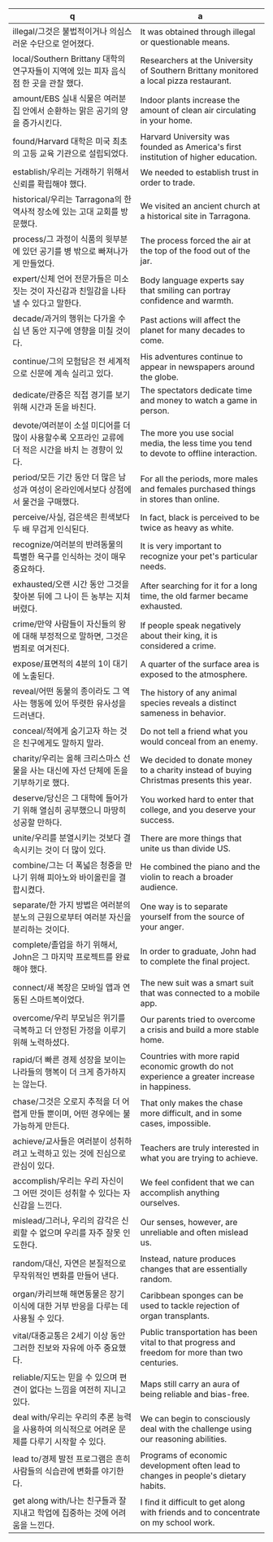 q | a
---|---
illegal/그것은 불법적이거나 의심스러운 수단으로 얻어졌다.	| It was obtained through illegal or questionable means. 
local/Southern Brittany 대학의 연구자들이 지역에 있는 피자 음식점 한 곳을 관찰 했다.	| Researchers at the University of Southern Brittany monitored a local pizza restaurant. 
amount/EBS 실내 식물은 여러분 집 안에서 순환하는 맑은 공기의 양을 증가시킨다.	| Indoor plants increase the amount of clean air circulating in your home. 
found/Harvard 대학은 미국 최초의 고등 교육 기관으로 설립되었다.	| Harvard University was founded as America's first institution of higher education. 
establish/우리는 거래하기 위해서 신뢰를 확립해야 했다.	| We needed to establish trust in order to trade. 
historical/우리는 Tarragona의 한 역사적 장소에 있는 고대 교회를 방문했다.	| We visited an ancient church at a historical site in Tarragona. 
process/그 과정이 식품의 윗부분에 있던 공기를 병 밖으로 빠져나가게 만들었다.	| The process forced the air at the top of the food out of the jar.
expert/신체 언어 전문가들은 미소 짓는 것이 자신감과 친밀감을 나타낼 수 있다고 말한다.	| Body language experts say that smiling can portray confidence and warmth.
decade/과거의 행위는 다가올 수십 년 동안 지구에 영향을 미칠 것이다.	| Past actions will affect the planet for many decades to come. 
continue/그의 모험담은 전 세계적으로 신문에 계속 실리고 있다.	| His adventures continue to appear in newspapers around the globe. 
dedicate/관중은 직접 경기를 보기 위해 시간과 돈을 바친다.	| The spectators dedicate time and money to watch a game in person.
devote/여러분이 소설 미디어를 더 많이 사용할수록 오프라인 교류에 더 적은 시간을 바치 는 경향이 있다.	| The more you use social media, the less time you tend to devote to offline interaction. 
period/모든 기간 동안 더 많은 남성과 여성이 온라인에서보다 상점에서 물건을 구매했다.	| For all the periods, more males and females purchased things in stores than online.
perceive/사실, 검은색은 흰색보다 두 배 무겁게 인식된다.	| In fact, black is perceived to be twice as heavy as white. 
recognize/여러분의 반려동물의 특별한 욕구를 인식하는 것이 매우 중요하다.	| It is very important to recognize your pet's particular needs. 
exhausted/오랜 시간 동안 그것을 찾아본 뒤에 그 나이 든 농부는 지쳐버렸다.	| After searching for it for a long time, the old farmer became exhausted. 
crime/만약 사람들이 자신들의 왕에 대해 부정적으로 말하면, 그것은 범죄로 여겨진다.	| If people speak negatively about their king, it is considered a crime.
expose/표면적의 4분의 1이 대기에 노출된다.	| A quarter of the surface area is exposed to the atmosphere. 
reveal/어떤 동물의 종이라도 그 역사는 행동에 있어 뚜렷한 유사성을 드러낸다.	| The history of any animal species reveals a distinct sameness in behavior.
conceal/적에게 숨기고자 하는 것은 친구에게도 말하지 말라.	| Do not tell a friend what you would conceal from an enemy. 
charity/우리는 올해 크리스마스 선물을 사는 대신에 자선 단체에 돈을 기부하기로 했다.	| We decided to donate money to a charity instead of buying Christmas presents this year. 
deserve/당신은 그 대학에 들어가기 위해 열심히 공부했으니 마땅히 성공할 만하다.	| You worked hard to enter that college, and you deserve your success.
unite/우리를 분열시키는 것보다 결속시키는 것이 더 많이 있다.	| There are more things that unite us than divide US.
combine/그는 더 폭넓은 청중을 만나기 위해 피아노와 바이올린을 결합시켰다.	| He combined the piano and the violin to reach a broader audience.
separate/한 가지 방법은 여러분의 분노의 근원으로부터 여러분 자신을 분리하는 것이다.	| One way is to separate yourself from the source of your anger.
complete/졸업을 하기 위해서, John은 그 마지막 프로젝트를 완료해야 했다. 	| In order to graduate, John had to complete the final project. 
connect/새 복장은 모바일 앱과 연동된 스마트복이었다.	| The new suit was a smart suit that was connected to a mobile app. 
overcome/우리 부모님은 위기를 극복하고 더 안정된 가정을 이루기 위해 노력하셨다.	| Our parents tried to overcome a crisis and build a more stable home. 
rapid/더 빠른 경제 성장을 보이는 나라들의 행복이 더 크게 증가하지는 않는다.	| Countries with more rapid economic growth do not experience a greater increase in happiness.
chase/그것은 오로지 추적을 더 어렵게 만들 뿐이며, 어떤 경우에는 불가능하게 만든다.	| That only makes the chase more difficult, and in some cases, impossible. 
achieve/교사들은 여러분이 성취하려고 노력하고 있는 것에 진심으로 관심이 있다.	| Teachers are truly interested in what you are trying to achieve.
accomplish/우리는 우리 자신이 그 어떤 것이든 성취할 수 있다는 자신감을 느낀다.	| We feel confident that we can accomplish anything ourselves. 
mislead/그러나, 우리의 감각은 신뢰할 수 없으며 우리를 자주 잘못 인도한다.	| Our senses, however, are unreliable and often mislead us. 
random/대신, 자연은 본질적으로 무작위적인 변화를 만들어 낸다.	| Instead, nature produces changes that are essentially random. 
organ/카리브해 해면동물은 장기 이식에 대한 거부 반응을 다루는 데 사용될 수 있다.	| Caribbean sponges can be used to tackle rejection of organ transplants.
vital/대중교통은 2세기 이상 동안 그러한 진보와 자유에 아주 중요했다. 	| Public transportation has been vital to that progress and freedom for more than two centuries.
reliable/지도는 믿을 수 있으며 편견이 없다는 느낌을 여전히 지니고 있다.	| Maps still carry an aura of being reliable and bias-free. 
deal with/우리는 우리의 추론 능력을 사용하여 의식적으로 어려운 문제를 다루기 시작할 수 있다.	| We can begin to consciously deal with the challenge using our reasoning abilities.
lead to/경제 발전 프로그램은 흔히 사람들의 식습관에 변화를 야기한다.	| Programs of economic development often lead to changes in people's dietary habits. 
get along with/나는 친구들과 잘 지내고 학업에 집중하는 것에 어려움을 느낀다.	| I find it difficult to get along with friends and to concentrate on my school work.